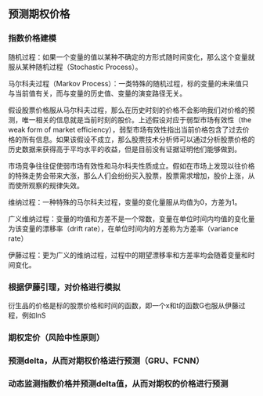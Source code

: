 ## 预测期权价格

### 指数价格建模

随机过程：如果一个变量的值以某种不确定的方形式随时间变化，那么这个变量就服从某种随机过程（Stochastic Process）。

马尔科夫过程（Markov Process）：一类特殊的随机过程，标的变量的未来值只与当前值有关，而与变量的历史值、变量的演变路径无关。

假设股票价格服从马尔科夫过程，那么在历史时刻的价格不会影响我们对价格的预测，唯一相关的信息就是当前时刻的股价。上述假设对应于弱型市场有效性（the weak form of market efficiency），弱型市场有效性指出当前价格包含了过去价格的所有信息。如果该假设不成立，那么股票技术分析师可以通过分析股票价格的历史数据来获得高于平均水平的收益，但是目前没有证据证明他们能够做到。

市场竞争往往促使弱市场有效性和马尔科夫性质成立。假如在市场上发现以往价格的特殊走势会带来大涨，那么人们会纷纷买入股票，股票需求增加，股价上涨，从而使所观察的规律失效。

维纳过程：一种特殊的马尔科夫过程，变量的变化量服从均值为0，方差为1。

广义维纳过程：变量的均值和方差不是一个常数，变量在单位时间内均值的变化量为该变量的漂移率（drift rate），在单位时间内的方差称为方差率（variance rate）

伊藤过程：更为广义的维纳过程，过程中的期望漂移率和方差率均会随着变量和时间变化。

### 根据伊藤引理，对价格进行模拟

衍生品的价格是标的股票价格和时间的函数，即一个x和t的函数G也服从伊藤过程，例如lnS

### 期权定价（风险中性原则）

### 预测delta，从而对期权价格进行预测（GRU、FCNN）

### 动态监测指数价格并预测delta值，从而对期权的价格进行预测